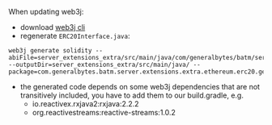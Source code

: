 When updating web3j:
- download [web3j cli](https://docs.web3j.io/4.8.7/command_line_tools/)
- regenerate `ERC20Interface.java`:
```
web3j generate solidity --abiFile=server_extensions_extra/src/main/java/com/generalbytes/batm/server/extensions/extra/ethereum/erc20/generated/ERC20Interface.abi --outputDir=server_extensions_extra/src/main/java/ --package=com.generalbytes.batm.server.extensions.extra.ethereum.erc20.generated
```
- the generated code depends on some web3j dependencies that are not transitively included, you have to add them to our build.gradle, e.g.
  - io.reactivex.rxjava2:rxjava:2.2.2
  - org.reactivestreams:reactive-streams:1.0.2
